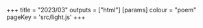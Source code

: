 +++
title = "2023/03"
outputs = ["html"]
[params]
    colour = "poem"
    pageKey = 'src/light.js'
+++
